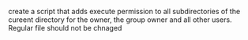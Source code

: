 create a script that adds execute permission to all subdirectories of the cureent directory for the owner, the group owner and all other users. Regular file should not be chnaged
